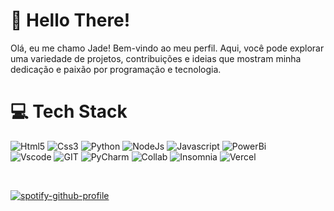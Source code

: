 # 👋 Hello There!

Olá, eu me chamo Jade! Bem-vindo ao meu perfil. Aqui, você pode explorar uma variedade de projetos, contribuições e ideias que mostram minha dedicação e paixão por programação e tecnologia.

# 💻 Tech Stack

![Html5](https://img.shields.io/badge/HTML5-black?style=for-the-badge&logo=html5&logoColor=A020F0)
![Css3](https://img.shields.io/badge/CSS3-A020F0?style=for-the-badge&logo=css3&logoColor=white)
![Python](https://img.shields.io/badge/Python-000000?style=for-the-badge&logo=python&logoColor=A020F0)
![NodeJs](https://img.shields.io/badge/Node%20js-A020F0?style=for-the-badge&logo=nodedotjs&logoColor=white)
![Javascript](https://img.shields.io/badge/JavaScript-000000?style=for-the-badge&logo=javascript&logoColor=A020F0)
![PowerBi](https://img.shields.io/badge/PowerBI-A020F0?style=for-the-badge&logo=Power%20BI&logoColor=white)
<br/>
![Vscode](https://img.shields.io/badge/VSCode-A020F0?style=for-the-badge&logo=visual%20studio%20code&logoColor=white)
![GIT](https://img.shields.io/badge/GIT-000000?style=for-the-badge&logo=git&logoColor=A020F0)
![PyCharm](https://img.shields.io/badge/PyCharm-A020F0.svg?&style=for-the-badge&logo=PyCharm&logoColor=white)
![Collab](https://img.shields.io/badge/Colab-black?style=for-the-badge&logo=googlecolab&logoColor=A020F0)
![Insomnia](https://img.shields.io/badge/Insomnia-A020F0?style=for-the-badge&logo=Insomnia&logoColor=white)
![Vercel](https://img.shields.io/badge/Vercel-000000?style=for-the-badge&logo=vercel&logoColor=white)

<br/>


[![spotify-github-profile](https://spotify-github-profile.kittinanx.com/api/view?uid=12160486059&cover_image=true&theme=natemoo-re&show_offline=true&background_color=121212&interchange=true&bar_color=bb36c4&bar_color_cover=false)](https://spotify-github-profile.kittinanx.com/api/view?uid=12160486059&redirect=true)

